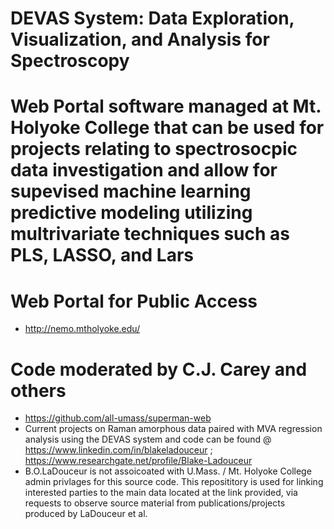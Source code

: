 # DEVAS System: Data Exploration, Visualization, and Analysis for Spectroscopy
# Web Portal software managed at Mt. Holyoke College that can be used for projects relating to spectrosocpic data investigation and allow for supevised machine learning predictive modeling utilizing multrivariate techniques such as PLS, LASSO, and Lars 
# Web Portal for Public Access
- http://nemo.mtholyoke.edu/
# Code moderated by C.J. Carey and others
- https://github.com/all-umass/superman-web
- Current projects on Raman amorphous data paired with MVA regression analysis using the DEVAS system and code  can be found @ https://www.linkedin.com/in/blakeladouceur ; https://www.researchgate.net/profile/Blake-Ladouceur
- B.O.LaDouceur is not assoicoated with U.Mass. / Mt. Holyoke College admin privlages for this source code. This reposititory is used for linking interested parties to the main data located at the link provided, via requests to observe source material from publications/projects produced by LaDouceur et al.
